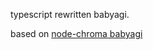 
typescript rewritten babyagi.

based on [node-chroma babyagi](https://github.com/yoheinakajima/babyagi/tree/main/node)
